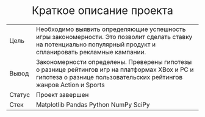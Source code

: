 <h1 style="font-weight:normal" align="center">Краткое описание проекта</h1>

<table whidt=100% valign=top >
  <tr>
    <td>Цель</td>
    <td>Необходимо выявить определяющие успешность игры закономерности. Это позволит сделать ставку на потенциально популярный продукт и спланировать рекламные кампании.</td>
  </tr>
  <tr>
    <td>Вывод</td>
    <td>Закономерности определены. Преверены гипотезы о разнице рейтингов игр на платформах XBox и РС и гипотеза о разнице пользовательских рейтингов жанров Action и Sports</td>
  </tr>
  <tr>
    <td>Статус</td>
    <td>Проект завершен</td>
  </tr>
  <tr>
    <td>Стек</td>
    <td>Matplotlib Pandas Python NumPy SciPy</td>
  </tr>
</table>
